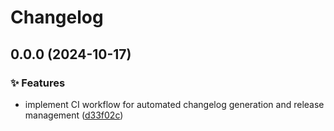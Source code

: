 # Changelog

## 0.0.0 (2024-10-17)


### ✨ Features

* implement CI workflow for automated changelog generation and release management ([d33f02c](https://github.com/liblaf/hello-release-please/commit/d33f02ce085f9f8df52539b97579622124ea66f0))
